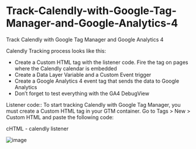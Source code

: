 # Track-Calendly-with-Google-Tag-Manager-and-Google-Analytics-4
Track Calendly with Google Tag Manager and Google Analytics 4

Calendly Tracking process looks like this:

* Create a Custom HTML tag with the listener code. Fire the tag on pages where the Calendly calendar is embedded
* Create a Data Layer Variable and a Custom Event trigger
* Create a Google Analytics 4 event tag that sends the data to Google Analytics
* Don’t forget to test everything with the GA4 DebugView

Listener code::
To start tracking Calendly with Google Tag Manager, you must create a Custom HTML tag in your GTM container. Go to Tags > New > Custom HTML and paste the following code:

cHTML - calendly listener
<script>
window.dataLayer = window.dataLayer ||[];
window.addEventListener('message',
  function(e) {
    if (e.data.event && e.data.event.indexOf('calendly') === 0) {
      window.dataLayer.push({
        'event' : 'calendly',
        'calendly_event' : e.data.event.split('.')[1]
      });
    }
  }
);
</script>



![image](https://user-images.githubusercontent.com/5832613/221226905-06982723-b82c-4fce-beec-171fa9078e78.png)
